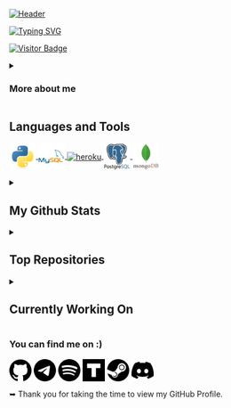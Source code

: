 [![Header](https://capsule-render.vercel.app/api?type=waving&color=gradient&customColorList=6,30&section=footer&reversal=false&height=250&text=Howdy%21&textBg=false&animation=fadeIn&fontSize=40&fontAlign=50&fontAlignY=55&desc=Welcome%20to%20my%20GitHub%20Profile%20OwO%2E&descSize=25&descAlign=50&descAlignY=70&rotate=0&stroke=000000&strokeWidth=0)](https://github.com/kyechan99/capsule-render)

<!--
![Code Time](https://img.shields.io/endpoint?style=flat&url=https://codetime-api.datreks.com/badge/339?logoColor=white%26project=%26recentMS=0%26showProject=false)
-->

[![Typing SVG](https://readme-typing-svg.herokuapp.com/?lines=Hello+there%2C+my+name+is+Kshitij.;I'm+17+years+old%20(Single%F0%9F%8C%9D)+boy.;I'm+a+self+taught+coder+from+India.&height=50&width=400&size=20&font=Arima+Madurai&color=36BCF7&background=00000000&center=true&vCenter=true&multiline=false&duration=5000)](https://git.io/typing-svg)

[![Visitor Badge](https://visitor-badge-reloaded.herokuapp.com/badge?page_id=Kshitij07-Pro.Kshitij07-Pro&color=800080&lcolor=808080&style=flat-square&text=Views&logo=github&logoColor=FFFFFF&cache=on)](https://github.com/Nathan13888/VisitorBadgeReloaded)

<details>
<summary><h3>More about me</h3></summary>
➥ I'm currently learning Python and Pyrogram while working on Telegram Bots.

➥ My hobbies are Coding, Watching Anime, Gaming and Playing Football (Neighbour Champion XD).

➥ I'm special because; My first line of code wasn't "Hello World!" XD Jokes aside, my speciality is that I can solve 7 different type of Cubes. :sunglasses:

➥ List of my Favourite Top 5 Animes:-
1. Your Lie in April
2. Death Note
3. Classroom of the Elite
4. Rascal doesn't Dream of Bunny Girl Senpai
5. Demon Slayer

➥ Fun Facts:-
- I've spent daayys making this ReadMe Profile.
- I'm an early :baby_chick:
- There are 10 types of people in the world, those who get Binary and those who don't.
</details>

## Languages and Tools
<a href="https://www.python.org" target="blank"> <img align="center" src="https://raw.githubusercontent.com/devicons/devicon/master/icons/python/python-original.svg" alt="python" width="48" height="48"/> </a>
<a href="https://www.mysql.com/" target="blank"> <img align="center" src="https://raw.githubusercontent.com/devicons/devicon/master/icons/mysql/mysql-original-wordmark.svg" alt="mysql" width="48" height="48"/> </a>
<a href="https://www.heroku.com" target="blank"> <img align="center" src="https://www.vectorlogo.zone/logos/heroku/heroku-icon.svg" alt="heroku" width="48" height="48"/> </a>
<a href="https://www.postgresql.org" target="blank"> <img align="center" src="https://raw.githubusercontent.com/devicons/devicon/master/icons/postgresql/postgresql-original-wordmark.svg" alt="postgresql" width="48" height="48"/> </a>
<a href="https://www.mongodb.com/" target="blank"> <img align="center" src="https://raw.githubusercontent.com/devicons/devicon/master/icons/mongodb/mongodb-original-wordmark.svg" alt="mongodb" width="48" height="48"/> </a>

<details>
<summary><h2>My Github Stats</h2></summary>
<p align="center">
<a href="https://github.com/anuraghazra/github-readme-stats" target="blank"> <img alt="Github Stats" src="https://github-readme-stats.vercel.app/api?username=Kshitij07-Pro&theme=jolly&hide_border=false&hide_title=true&hide=issues&show_icons=true&count_private=true&include_all_commits=true" width="100%"/> </a>
<a href="https://github.com/DenverCoder1/github-readme-streak-stats" target="blank"> <img alt="GitHub Streaks" src="https://github-readme-streak-stats.herokuapp.com?user=Kshitij07-Pro&theme=jolly&hide_border=false&stroke=&date_format=d%20F%5B%2C%20Y%5D&type=svg" width="100%"/> </a>
<a href="https://github.com/anuraghazra/github-readme-stats" target="blank"> <img alt="Top Languages" src="https://github-readme-stats.vercel.app/api/top-langs/?username=Kshitij07-Pro&theme=jolly&hide_border=false&exclude_repo=TorToolkitX-deployed,slam-before-qbit&langs_count=6&layout=compact" width="100%"/> </a>
</p>
> NOTE: Top languages does not indicate my skill level or anything like that. It is just a metric of which languages have been hosted by me on GitHub based on the usage across repositories.
</details>

<details>
<summary><h2>Top Repositories</h2></summary>
<p align="center">
<a href="https://github.com/Kshitij07-Pro/ErzaScarlet" target="blank"> <img alt="Erza Scarlet" src="https://github-readme-stats.vercel.app/api/pin/?username=Kshitij07-Pro&repo=ErzaScarlet&bg_color=0,ea6161,ffc64d,fffc4d,52fa5a&theme=graywhite&hide_border=false&show_owner=true" width="100%"/> </a>
</p>
</details>

<details>
<summary><h2>Currently Working On</h2></summary>
<p align="center">
<a href="https://github.com/Kshitij07-Pro/ErzaScarlet" target="blank"> <img alt="Erza Scarlet" src="https://github-readme-stats.vercel.app/api/pin/?username=Kshitij07-Pro&repo=ErzaScarlet&bg_color=0,ea6161,ffc64d,fffc4d,52fa5a&theme=graywhite&hide_border=false&show_owner=true" width="100%"/> </a>
</p>
</details>

### You can find me on :)
<a href="https://github.com/Kshitij07-Pro" target="blank"><img alt="Github" align="center" src="/Images/github.svg" height="40" width="40"/></a>
<a href="https://t.me/xitij2049" target="blank"><img alt="Telegram" align="center" src="/Images/telegram.svg" height="40" width="40"/></a>
<a href="https://open.spotify.com/user/t3np92csq1f2866dt6zjjm0b3?si=qa6HGMw3RGaxxMO9u5sxLQ&utm_source=copy-link" target="blank"><img alt="Spotify" align="center" src="/Images/spotify.svg" height="40" width="40"/></a>
<a href="https://tvtime.com/r/2oTAf" target="blank"><img alt="TV Time" align="center" src="/Images/tvtime.svg" height="40" width="40/"></a>
<a href="https://steamcommunity.com/profiles/76561199166330915/" target="blank"><img alt="Steam" align="center" src="/Images/steam.svg" height="40" width="40"/></a>
<a href="URL_REDIRECT" target="blank"><img alt="Discord" align="center" src="/Images/discord.svg" height="40" width="40"/></a>

➥ Thank you for taking the time to view my GitHub Profile.


<!-- Resources
https://github.com/kyechan99/capsule-render
https://github.com/DenverCoder1/readme-typing-svg
https://fonts.google.com/
https://github.com/ikatyang/emoji-cheat-sheet#hands
https://marketing.istockphoto.com/blog/hex-colors-guide/
https://github.com/jwenjian/visitor-badge
https://github.com/Nathan13888/VisitorBadgeReloaded
https://img.shields.io
<a href="URL_REDIRECT" target="blank"> <img alt"ANY_TEXT" align="left/center/right" src="URL_TO_YOUR_IMAGE" height="50" width="200"> </a>
https://github.com/anuraghazra/github-readme-stats
https://github.com/DenverCoder1/github-readme-streak-stats
https://simpleicons.org/
| <a href="URL_REDIRECT"><img align="center" src="URL_TO_YOUR_IMAGE" alt="Anurag's github stats" /></a> | <a href="URL_REDIRECT"><img align="center" src="URL_TO_YOUR_IMAGE" /></a> |
| ------------- | ------------- |
-->
